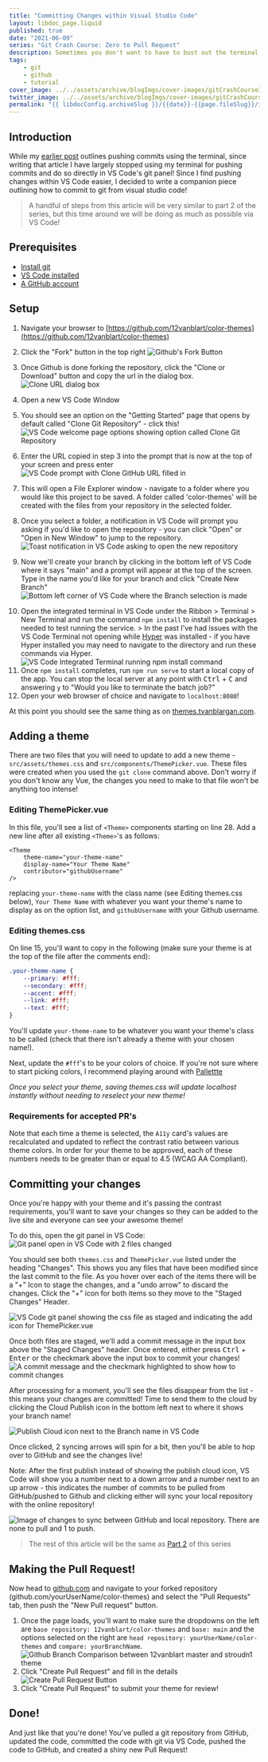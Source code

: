 ```yaml
---
title: "Committing Changes within Visual Studio Code"
layout: libdoc_page.liquid
published: true
date: "2021-06-09"
series: "Git Crash Course: Zero to Pull Request"
description: Sometimes you don't want to have to bust out the terminal and do everything in Visual Studio Code instead. Learn how to commit to GitHub from VS Code!
tags:
    - git
    - github
    - tutorial
cover_image: ../../assets/archive/blogImgs/cover-images/gitCrashCourse3-DEV.png
twitter_image: ../../assets/archive/blogImgs/cover-images/gitCrashCourse3-DEV.png
permalink: "{{ libdocConfig.archiveSlug }}/{{date}}-{{page.fileSlug}}/index.html"
---
```


## Introduction

While my [earlier post](https://dev.to/terabytetiger/make-your-first-pull-request-3iai) outlines pushing commits using the terminal, since writing that article I have largely stopped using my terminal for pushing commits and do so directly in VS Code's git panel! Since I find pushing changes within VS Code easier, I decided to write a companion piece outlining how to commit to git from visual studio code!

> A handful of steps from this article will be very similar to part 2 of the series, but this time around we will be doing as much as possible via VS Code!

## Prerequisites

-   [Install git](https://git-scm.com/downloads)
-   [VS Code installed](https://code.visualstudio.com/download)
-   [A GitHub account](https://github.com/)

## Setup

1. Navigate your browser to [https://github.com/12vanblart/color-themes](https://github.com/12vanblart/color-themes)
2. Click the "Fork" button in the top right
   ![Github's Fork Button](https://thepracticaldev.s3.amazonaws.com/i/apuq9zo6nwsicogsu740.png)
3. Once Github is done forking the repository, click the "Clone or Download" button and copy the url in the dialog box.
   ![Clone URL dialog box](https://thepracticaldev.s3.amazonaws.com/i/tv9b1l2eeth6947hrjvy.PNG)
4. Open a new VS Code Window
5. You should see an option on the "Getting Started" page that opens by default called "Clone Git Repository" - click this!
   ![VS Code welcome page options showing option called Clone Git Repository](../../assets/archive/blogImgs/post-images/gitPt3/1_CloneGitRepositoryWelcomeMessage.png)
6. Enter the URL copied in step 3 into the prompt that is now at the top of your screen and press enter
   ![VS Code prompt with Clone GitHub URL filled in](../../assets/archive/blogImgs/post-images/gitPt3/2_EnterURL.png)
7. This will open a File Explorer window - navigate to a folder where you would like this project to be saved. A folder called 'color-themes' will be created with the files from your repository in the selected folder.
8. Once you select a folder, a notification in VS Code will prompt you asking if you'd like to open the repository - you can click "Open" or "Open in New Window" to jump to the repository.
   ![Toast notification in VS Code asking to open the new repository](../../assets/archive/blogImgs/post-images/gitPt3/3_toastIcon.png)

9. Now we'll create your branch by clicking in the bottom left of VS Code where it says "main" and a prompt will appear at the top of the screen. Type in the name you'd like for your branch and click "Create New Branch"
   ![Bottom left corner of VS Code where the Branch selection is made](../../assets/archive/blogImgs/post-images/gitPt3/3a_ChangeBranch.png)

10) Open the integrated terminal in VS Code under the Ribbon > Terminal > New Terminal and run the command `npm install` to install the packages needed to test running the service. > In the past I've had issues with the VS Code Terminal not opening while [Hyper](https://hyper.is/) was installed - if you have Hyper installed you may need to navigate to the directory and run these commands via Hyper.
    ![VS Code Integrated Terminal running npm install command](../../assets/archive/blogImgs/post-images/gitPt3/4_TerminalRunning.png)
11) Once `npm install` completes, run `npm run serve` to start a local copy of the app. You can stop the local server at any point with <kbd>Ctrl</kbd> + <kbd>C</kbd> and answering `y` to "Would you like to terminate the batch job?"
12) Open your web browser of choice and navigate to `localhost:8080`!

At this point you should see the same thing as on [themes.tvanblargan.com](https://themes.tvanblargan.com).

## Adding a theme

There are two files that you will need to update to add a new theme - `src/assets/themes.css` and `src/components/ThemePicker.vue`. These files were created when you used the `git clone` command above. Don't worry if you don't know any Vue, the changes you need to make to that file won't be anything too intense!

### Editing ThemePicker.vue

In this file, you'll see a list of `<Theme>` components starting on line 28. Add a new line after all existing `<Theme>`'s as follows:

```vue
<Theme
    theme-name="your-theme-name"
    display-name="Your Theme Name"
    contributor="githubUsername"
/>
```

replacing `your-theme-name` with the class name (see Editing themes.css below), `Your Theme Name` with whatever you want your theme's name to display as on the option list, and `githubUsername` with your Github username.

### Editing themes.css

On line 15, you'll want to copy in the following (make sure your theme is at the top of the file after the comments end):

```css
.your-theme-name {
    --primary: #fff;
    --secondary: #fff;
    --accent: #fff;
    --link: #fff;
    --text: #fff;
}
```

You'll update `your-theme-name` to be whatever you want your theme's class to be called (check that there isn't already a theme with your chosen name!).

Next, update the `#fff`'s to be your colors of choice. If you're not sure where to start picking colors, I recommend playing around with [Pallettte](https://palettte.app/)

_Once you select your theme, saving themes.css will update localhost instantly without needing to reselect your new theme!_

### Requirements for accepted PR's

Note that each time a theme is selected, the `A11y` card's values are recalculated and updated to reflect the contrast ratio between various theme colors. In order for your theme to be approved, each of these numbers needs to be greater than or equal to 4.5 (WCAG AA Compliant).

## Committing your changes

Once you're happy with your theme and it's passing the contrast requirements, you'll want to save your changes so they can be added to the live site and everyone can see your awesome theme!

To do this, open the git panel in VS Code:
![Git panel open in VS Code with 2 files changed](../../assets/archive/blogImgs/post-images/gitPt3/5_GitPanelOpen.png)

You should see both `themes.css` and `ThemePicker.vue` listed under the heading "Changes". This shows you any files that have been modified since the last commit to the file. As you hover over each of the items there will be a "+" Icon to stage the changes, and a "undo arrow" to discard the changes. Click the "+" icon for both items so they move to the "Staged Changes" Header.

![VS Code git panel showing the css file as staged and indicating the add icon for ThemePicker.vue](../../assets/archive/blogImgs/post-images/gitPt3/6_StageChanges.png)

Once both files are staged, we'll add a commit message in the input box above the "Staged Changes" header. Once entered, either press <kbd>Ctrl</kbd> + <kbd>Enter</kbd> or the checkmark above the input box to commit your changes!
![A commit message and the checkmark highlighted to show how to commit changes](../../assets/archive/blogImgs/post-images/gitPt3/7_CommitChanges.png)

After processing for a moment, you'll see the files disappear from the list - this means your changes are committed! Time to send them to the cloud by clicking the Cloud Publish icon in the bottom left next to where it shows your branch name!

![Publish Cloud icon next to the Branch name in VS Code](../../assets/archive/blogImgs/post-images/gitPt3/8_PublishIcon.png)

Once clicked, 2 syncing arrows will spin for a bit, then you'll be able to hop over to GitHub and see the changes live!

Note: After the first publish instead of showing the publish cloud icon, VS Code will show you a number next to a down arrow and a number next to an up arrow - this indicates the number of commits to be pulled from GitHub/pushed to Github and clicking either will sync your local repository with the online repository!

![Image of changes to sync between GitHub and local repository. There are none to pull and 1 to push.](../../assets/archive/blogImgs/post-images/gitPt3/9_ArrowIcons.png)

> The rest of this article will be the same as [Part 2](https://dev.to/terabytetiger/make-your-first-pull-request-3iai) of this series

## Making the Pull Request!

Now head to [github.com](https://github.com/) and navigate to your forked repository (github.com/yourUserName/color-themes) and select the "Pull Requests" tab, then push the "New Pull request" button.

1. Once the page loads, you'll want to make sure the dropdowns on the left are `base repository: 12vanblart/color-themes` and `base: main` and the options selected on the right are `head repository: yourUserName/color-themes` and `compare: yourBranchName`.
   ![Github Branch Comparison between 12vanblart master and stroudn1 theme](https://thepracticaldev.s3.amazonaws.com/i/m7cmtkmxg40067tq5epq.PNG)
2. Click "Create Pull Request" and fill in the details
   ![Create Pull Request Button](https://thepracticaldev.s3.amazonaws.com/i/kmys575jmfn4zg7i9ir2.PNG)
3. Click "Create Pull Request" to submit your theme for review!

## Done!

And just like that you're done! You've pulled a git repository from GitHub, updated the code, committed the code with git via VS Code, pushed the code to GitHub, and created a shiny new Pull Request!
